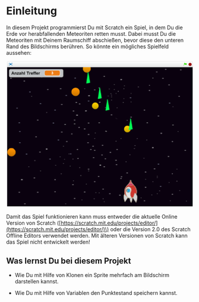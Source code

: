 # Einleitung

In diesem Projekt programmierst Du mit Scratch ein Spiel, in dem Du die Erde vor herabfallenden Meteoriten retten musst. Dabei musst Du die Meteoriten mit Deinem Raumschiff abschießen, bevor diese den unteren Rand des Bildschirms berühren. So könnte ein mögliches Spielfeld aussehen:

![So könnte ein Spielfeld aussehen](../assets/screenshot.png)

Damit das Spiel funktionieren kann muss entweder die aktuelle Online Version von Scratch \([https://scratch.mit.edu/projects/editor/](https://scratch.mit.edu/projects/editor/)\) oder die Version 2.0 des Scratch Offline Editors  verwendet werden. Mit älteren Versionen von Scratch kann das Spiel nicht entwickelt werden!

## Was lernst Du bei diesem Projekt

* Wie Du mit Hilfe von Klonen ein Sprite mehrfach am Bildschirm darstellen kannst.

* Wie Du mit Hilfe von Variablen den Punktestand speichern kannst.